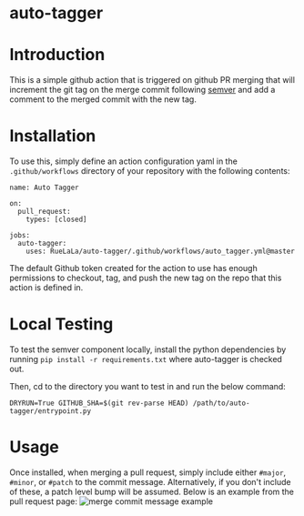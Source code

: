 auto-tagger
===

# Introduction

This is a simple github action that is triggered on github PR merging that will increment the git tag on the merge commit following [semver](https://semver.org) and add a comment to the merged commit with the new tag.

# Installation

To use this, simply define an action configuration yaml in the `.github/workflows` directory of your repository with the following contents:
```
name: Auto Tagger

on:
  pull_request:
    types: [closed]

jobs:
  auto-tagger:
    uses: RueLaLa/auto-tagger/.github/workflows/auto_tagger.yml@master

```

The default Github token created for the action to use has enough permissions to checkout, tag, and push the new tag on the repo that this action is defined in.

# Local Testing

To test the semver component locally, install the python dependencies by running `pip install -r requirements.txt` where auto-tagger is checked out.

Then, cd to the directory you want to test in and run the below command:
```
DRYRUN=True GITHUB_SHA=$(git rev-parse HEAD) /path/to/auto-tagger/entrypoint.py
```

# Usage

Once installed, when merging a pull request, simply include either `#major`, `#minor`, or `#patch` to the commit message. Alternatively, if you don't include of these, a patch level bump will be assumed. Below is an example from the pull request page:
![merge commit message example](docs/merge_commit_msg_example.png)
